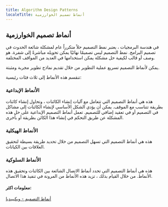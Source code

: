 ```yaml
---
title: Algorithm Design Patterns
localeTitle: أنماط تصميم الخوارزمية
---
```

## أنماط تصميم الخوارزمية

في هندسة البرمجيات ، يعتبر نمط التصميم حلاً متكرراً عام لمشكلة شائعة الحدوث في تصميم البرامج. نمط التصميم ليس تصميمًا نهائيًا يمكن تحويله مباشرةً إلى شفرة. هو وصف أو قالب لكيفية حل مشكلة يمكن استخدامها في العديد من المواقف المختلفة.

يمكن لأنماط التصميم تسريع عملية التطوير من خلال تقديم نماذج تطوير مجربة ومثبتة.

تنقسم هذه الأنماط إلى ثلاث فئات رئيسية:

### الأنماط الإبداعية

هذه هي أنماط التصميم التي تتعامل مع آليات إنشاء الكائنات ، وتحاول إنشاء كائنات بطريقة تتناسب مع الموقف. يمكن أن يؤدي الشكل الأساسي لإنشاء الكائنات إلى مشاكل في التصميم أو في تعقيد إضافي للتصميم. تعمل أنماط التصميم الإبداعية على حل هذه المشكلة عن طريق التحكم في إنشاء هذا الكائن بطريقة أو بأخرى.

### الأنماط الهيكلية

هذه هي أنماط التصميم التي تسهل التصميم من خلال تحديد طريقة بسيطة لتحقيق العلاقات بين الكيانات.

### الأنماط السلوكية

هذه هي أنماط التصميم التي تحدد أنماط الاتصال الشائعة بين الكائنات وتحقيق هذه الأنماط. من خلال القيام بذلك ، تزيد هذه الأنماط من المرونة في تنفيذ هذا الاتصال.

#### معلومات اكثر:

[أنماط التصميم - ويكيبيديا](https://en.wikipedia.org/wiki/Design_Patterns)